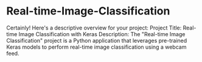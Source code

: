 # Real-time-Image-Classification
 Certainly! Here's a descriptive overview for your project:  Project Title: Real-time Image Classification with Keras  Description: The "Real-time Image Classification" project is a Python application that leverages pre-trained Keras models to perform real-time image classification using a webcam feed. 

